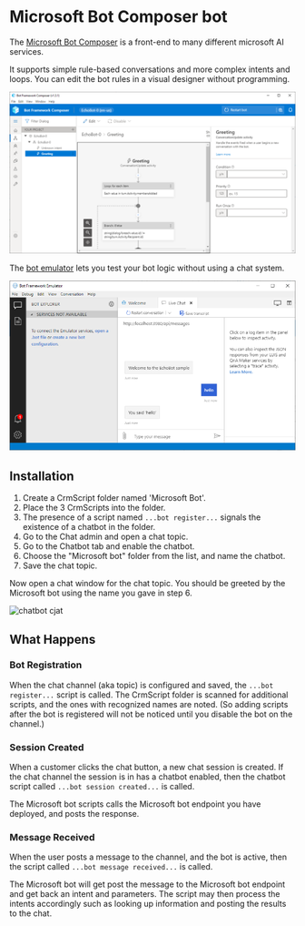 # Microsoft Bot Composer bot

The [Microsoft Bot Composer](https://github.com/microsoft/BotFramework-Composer) is a front-end to many different microsoft AI services.

It supports simple rule-based conversations and more complex intents and loops.
You can edit the bot rules in a visual designer without programming.

![Microsoft Bot Composer](images/bot-composer.png)

The [bot emulator](https://github.com/microsoft/BotFramework-Emulator) lets you test your bot logic without using a chat system.

![Microsoft Bot Composer](images/bot-emulator.png)

## Installation

1. Create a CrmScript folder named 'Microsoft Bot'.
2. Place the 3 CrmScripts into the folder.
3. The presence of a script named  `...bot register...` signals the existence of a chatbot in the folder.
4. Go to the Chat admin and open a chat topic.
5. Go to the Chatbot tab and enable the chatbot.
6. Choose the "Microsoft bot" folder from the list, and name the chatbot.
7. Save the chat topic.

Now open a chat window for the chat topic.
You should be greeted by the Microsoft bot using the name you gave in step 6.

![chatbot cjat](images/chat.png)

## What Happens

### Bot Registration

When the chat channel (aka topic) is configured and saved, the `...bot register...` script is called.
The CrmScript folder is scanned for additional scripts, and the ones with recognized names are noted.
(So adding scripts after the bot is registered will not be noticed until you disable the bot on the channel.)

### Session Created

When a customer clicks the chat button, a new chat session is created.
If the chat channel the session is in has a chatbot enabled, then the chatbot script called `...bot session created...` is called. 

The Microsoft bot scripts calls the Microsoft bot endpoint you have deployed, and posts the response.


### Message Received

When the user posts a message to the channel, and the bot is active, then the script called
`...bot message received...` is called.

The Microsoft bot will get post the message to the Microsoft bot endpoint and get back an intent and parameters.
The script may then process the intents accordingly such as looking up information and posting the results to the chat.
